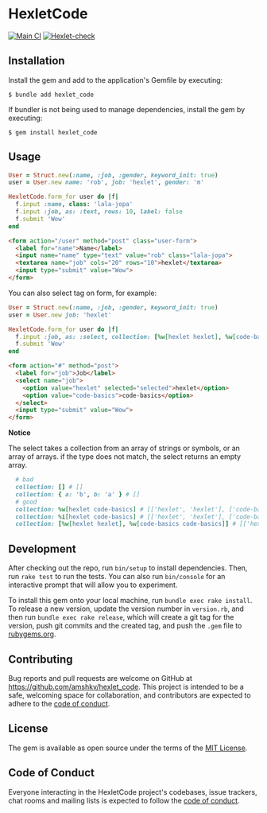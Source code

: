 # HexletCode

[![Main CI](https://github.com/amshkv/rails-project-lvl1/actions/workflows/main.yml/badge.svg)](https://github.com/amshkv/rails-project-lvl1/actions/workflows/main.yml)
[![Hexlet-check](https://github.com/amshkv/rails-project-lvl1/actions/workflows/hexlet-check.yml/badge.svg)](https://github.com/amshkv/rails-project-lvl1/actions/workflows/hexlet-check.yml)

## Installation

Install the gem and add to the application's Gemfile by executing:

    $ bundle add hexlet_code

If bundler is not being used to manage dependencies, install the gem by executing:

    $ gem install hexlet_code

## Usage

```rb
User = Struct.new(:name, :job, :gender, keyword_init: true)
user = User.new name: 'rob', job: 'hexlet', gender: 'm'

HexletCode.form_for user do |f|
  f.input :name, class: 'lala-jopa'
  f.input :job, as: :text, rows: 10, label: false
  f.submit 'Wow'
end
```

```html
<form action="/user" method="post" class="user-form">
  <label for="name">Name</label>
  <input name="name" type="text" value="rob" class="lala-jopa">
  <textarea name="job" cols="20" rows="10">hexlet</textarea>
  <input type="submit" value="Wow">
</form>
```

You can also select tag on form, for example:

```rb
User = Struct.new(:name, :job, :gender, keyword_init: true)
user = User.new job: 'hexlet'

HexletCode.form_for user do |f|
  f.input :job, as: :select, collection: [%w[hexlet hexlet], %w[code-basics code-basics]]
  f.submit 'Wow'
end
```

```html
<form action="#" method="post">
  <label for="job">Job</label>
  <select name="job">
    <option value="hexlet" selected="selected">hexlet</option>
    <option value="code-basics">code-basics</option>
  </select>
  <input type="submit" value="Wow">
</form>
```

**Notice**

The select takes a collection from an array of strings or symbols, or an array of arrays. if the type does not match, the select returns an empty array.

```rb
  # bad
  collection: [] # []
  collection: { a: 'b', b: 'a' } # []
  # good
  collection: %w[hexlet code-basics] # [['hexlet', 'hexlet'], ['code-basics', 'code-basics']]
  collection: %i[hexlet code-basics] # [['hexlet', 'hexlet'], ['code-basics', 'code-basics']]
  collection: [%w[hexlet hexlet], %w[code-basics code-basics]] # [['hexlet', 'hexlet'], ['code-basics', 'code-basics']]
```


## Development

After checking out the repo, run `bin/setup` to install dependencies. Then, run `rake test` to run the tests. You can also run `bin/console` for an interactive prompt that will allow you to experiment.

To install this gem onto your local machine, run `bundle exec rake install`. To release a new version, update the version number in `version.rb`, and then run `bundle exec rake release`, which will create a git tag for the version, push git commits and the created tag, and push the `.gem` file to [rubygems.org](https://rubygems.org).

## Contributing

Bug reports and pull requests are welcome on GitHub at https://github.com/amshkv/hexlet_code. This project is intended to be a safe, welcoming space for collaboration, and contributors are expected to adhere to the [code of conduct](https://github.com/[USERNAME]/hexlet_code/blob/main/CODE_OF_CONDUCT.md).

## License

The gem is available as open source under the terms of the [MIT License](https://opensource.org/licenses/MIT).

## Code of Conduct

Everyone interacting in the HexletCode project's codebases, issue trackers, chat rooms and mailing lists is expected to follow the [code of conduct](https://github.com/amshkv/hexlet_code/blob/main/CODE_OF_CONDUCT.md).
